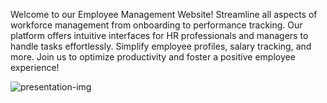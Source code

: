 Welcome to our Employee Management Website! Streamline all aspects of workforce management from onboarding to performance tracking. Our platform offers intuitive interfaces for HR professionals and managers to handle tasks effortlessly. Simplify employee profiles, salary tracking, and more. Join us to optimize productivity and foster a positive employee experience!

![presentation-img]([https://your-copied-image-address](https://github.com/yoyocortex/employee-management/blob/master/screenshots/image.png?raw=true)https://github.com/yoyocortex/employee-management/blob/master/screenshots/image.png?raw=true)